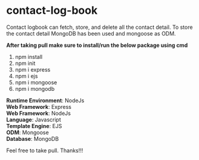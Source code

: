 # contact-log-book
Contact logbook can fetch, store, and delete all the contact detail. To store the contact detail MongoDB has been used and mongoose as ODM.

**After taking pull make sure to install/run the below package using cmd**
1. npm install
2. npm init
3. npm i express
4. npm i ejs
5. npm i mongoose
6. npm i mongodb

**Runtime Environment**: NodeJs <br>
**Web Framework**: Express <br>
**Web Framework**: NodeJs <br>
**Language**: Javascript <br>
**Template Engine**: EJS <br>
**ODM**: Mongoose <br>
**Database**: MongoDB <br>

Feel free to take pull. Thanks!!!
